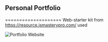 ## Personal Portfolio

====================
Web-starter kit from https://resource.jsmasterypro.com/ used

![Portfolio Website](https://i.ibb.co/WgPMpts/image.png)
